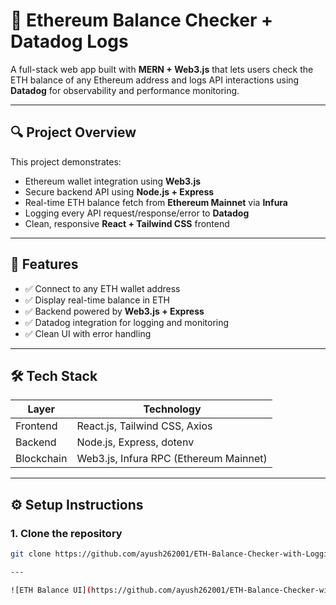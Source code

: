 # 💸 Ethereum Balance Checker + Datadog Logs

A full-stack web app built with **MERN + Web3.js** that lets users check the ETH balance of any Ethereum address and logs API interactions using **Datadog** for observability and performance monitoring.

---

## 🔍 Project Overview

This project demonstrates:
- Ethereum wallet integration using **Web3.js**
- Secure backend API using **Node.js + Express**
- Real-time ETH balance fetch from **Ethereum Mainnet** via **Infura**
- Logging every API request/response/error to **Datadog**
- Clean, responsive **React + Tailwind CSS** frontend

---

## 🧠 Features

- ✅ Connect to any ETH wallet address
- ✅ Display real-time balance in ETH
- ✅ Backend powered by **Web3.js + Express**
- ✅ Datadog integration for logging and monitoring
- ✅ Clean UI with error handling

---

## 🛠️ Tech Stack

| Layer     | Technology                         |
|-----------|-------------------------------------|
| Frontend  | React.js, Tailwind CSS, Axios       |
| Backend   | Node.js, Express, dotenv            |
| Blockchain| Web3.js, Infura RPC (Ethereum Mainnet) |

---

## ⚙️ Setup Instructions

### 1. Clone the repository
```bash
git clone https://github.com/ayush262001/ETH-Balance-Checker-with-Logging.git

---

![ETH Balance UI](https://github.com/ayush262001/ETH-Balance-Checker-with-Logging/blob/main/eth.png?raw=true)
